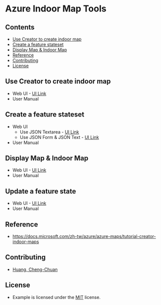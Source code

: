 # Azure Indoor Map Tools

## Contents
- [Use Creator to create indoor map](#use-creator-to-create-indoor-map)
- [Create a feature stateset](#create-a-feature-stateset)
- [Display Map & Indoor Map](#display-map--indoor-map)
- [Reference](#reference)
- [Contributing](#contributing)
- [License](#license)

## Use Creator to create indoor map
* Web UI - [UI Link](https://archerhuang.github.io/Azure-Indoor-Map-Tools/Creator-Create-Azure-Indoor-Map/)
* User Manual

## Create a feature stateset
* Web UI
  * Use JSON Textarea - [UI Link](https://archerhuang.github.io/Azure-Indoor-Map-Tools/Set-Feature-Stateset/textarea/)
  * Use JSON Form & JSON Text - [UI Link](https://archerhuang.github.io/Azure-Indoor-Map-Tools/Set-Feature-Stateset/form_textarea/)
* User Manual

## Display Map & Indoor Map
* Web UI - [UI Link](https://archerhuang.github.io/Azure-Indoor-Map-Tools/Indoor-Map)
* User Manual

## Update a feature state
* Web UI - [UI Link]()
* User Manual

## Reference
* https://docs.microsoft.com/zh-tw/azure/azure-maps/tutorial-creator-indoor-maps

## Contributing
* [Huang, Cheng-Chuan](https://github.com/ArcherHuang)

## License
* Example is licensed under the [MIT](./LICENSE) license.